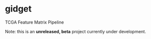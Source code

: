 gidget
======

TCGA Feature Matrix Pipeline

Note: this is an **unreleased, beta** project currently under development.